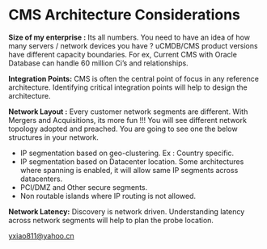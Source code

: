 # CMS Architecture Considerations

**Size of my enterprise :** Its all numbers. You need to have an idea of how many servers / network devices you have ? uCMDB/CMS product versions have different capacity boundaries. For ex, Current CMS with Oracle Database can handle 60 million Ci’s and relationships.

**Integration Points:** CMS is often the central point of focus in any reference architecture. Identifying critical integration points will help to design the architecture.

**Network Layout :** Every customer network segments are different. With Mergers and Acquisitions, its more fun !!! You will see different network topology adopted and preached. You are going to see one the below structures in your network.

* IP segmentation based on geo-clustering. Ex : Country specific.
* IP segmentation based on Datacenter location. Some architectures where spanning is enabled, it will
allow same IP segments across datacenters.
* PCI/DMZ and Other secure segments.
* Non routable islands where IP routing is not allowed.

**Network Latency:** Discovery is network driven. Understanding latency across network segments will help to plan the probe location.

yxiao811@yahoo.cn




